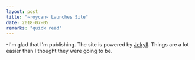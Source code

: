 ```yaml
---
layout: post
title: "~roycan~ Launches Site"
date: 2018-07-05	
remarks: "quick read"
---
```

 	 
-I'm glad that I'm publishing. The site is powered by [Jekyll](http://jekyllrb.com). Things are a lot easier than I thought they were going to be. 
